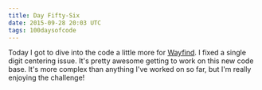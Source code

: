 ```yaml
---
title: Day Fifty-Six
date: 2015-09-28 20:03 UTC
tags: 100daysofcode
---
```


Today I got to dive into the code a little more for [Wayfind](http://wayfind.to). I fixed a single digit centering issue. It's pretty awesome getting to work on this new code base. It's more complex than anything I've worked on so far, but I'm really enjoying the challenge!
